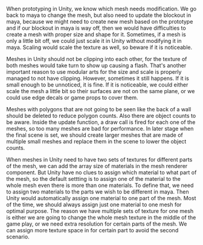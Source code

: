 When prototyping in Unity, we know which mesh needs modification. We go back to maya to change the mesh, but also need to update the blockout in maya, because we might need to create new mesh based on the prototype and if our blockout in maya is way off, then we would have difficulties to create a mesh with proper size and shape for it. Sometimes, if a mesh is only a little bit off, we could just scale it in Unity without modifying it in maya. Scaling would scale the texture as well, so beware if it is noticeable. 

Meshes in Unity should not be clipping into each other, for the texture of both meshes would take turn to show up causing a flash. That's another important reason to use modular arts for the size and scale is properly managed to not have clipping. However, sometimes it still happens. If it is small enough to be unnoticed, it is fine. If it is noticeable, we could either scale the mesh a little bit so their surfaces are not on the same plane, or we could use edge decals or game props to cover them.   

Meshes with polygons that are not going to be seen like the back of a wall should be deleted to reduce polygon counts. Also there are object counts to be aware. Inside the update function, a draw call is fired for each one of the meshes, so too many meshes are bad for performance. In later stage when the final scene is set, we should create larger meshes that are made of multiple small meshes and replace them in the scene to lower the object counts. 

When meshes in Unity need to have two sets of textures for different parts of the mesh, we can add the array size of materials in the mesh renderer component. But Unity have no clues to assign which material to what part of the mesh, so the default settting is to assign one of the material to the whole mesh even there is more than one materials. To define that, we need to assign two materials to the parts we wish to be different in maya. Then Unity would automatically assign one material to one part of the mesh. Most of the time, we should always assign just one material to one mesh for optimal purpose. The reason we have multiple sets of texture for one mesh is either we are going to change the whole mesh texture in the middle of the game play, or we need extra resolution for certain parts of the mesh. We can assign more texture space in for certain part to avoid the second scenario.
